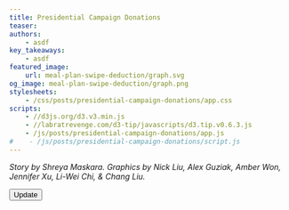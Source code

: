 ```yaml
---
title: Presidential Campaign Donations
teaser:
authors:
    - asdf
key_takeaways:
    - asdf
featured_image:
    url: meal-plan-swipe-deduction/graph.svg
og_image: meal-plan-swipe-deduction/graph.png
stylesheets:
    - /css/posts/presidential-campaign-donations/app.css
scripts:
    - //d3js.org/d3.v3.min.js
    - //labratrevenge.com/d3-tip/javascripts/d3.tip.v0.6.3.js
    - /js/posts/presidential-campaign-donations/app.js
#    - /js/posts/presidential-campaign-donations/script.js
---
```

*Story by Shreya Maskara. Graphics by Nick Liu, Alex Guziak, Amber Won, Jennifer Xu, Li-Wei Chi, & Chang Liu.*



<div id="viz"></div>
<div id="option">
    <input name="updateButton" 
           type="button" 
           value="Update" 
           onclick="updateData(2)" />
</div>

<!-- <div id="donutChart"></div> -->

<!-- <div id="horizontal-bar"></div> -->

